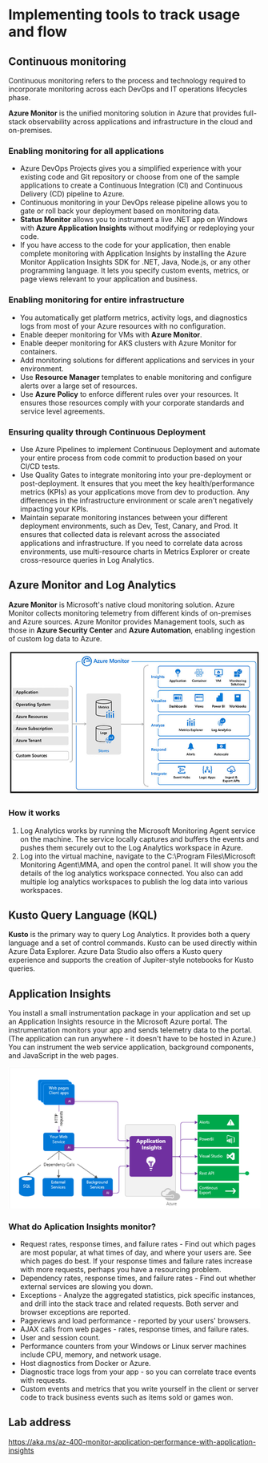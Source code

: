 # Implementing tools to track usage and flow
## Continuous monitoring
Continuous monitoring refers to the process and technology required to incorporate monitoring across each DevOps and IT operations lifecycles phase.

**Azure Monitor** is the unified monitoring solution in Azure that provides full-stack observability across applications and infrastructure in the cloud and on-premises.

### Enabling monitoring for all applications

- Azure DevOps Projects gives you a simplified experience with your existing code and Git repository or choose from one of the sample applications to create a Continuous Integration (CI) and Continuous Delivery (CD) pipeline to Azure.
- Continuous monitoring in your DevOps release pipeline allows you to gate or roll back your deployment based on monitoring data.
- **Status Monitor** allows you to instrument a live .NET app on Windows with **Azure Application Insights** without modifying or redeploying your code.
- If you have access to the code for your application, then enable complete monitoring with Application Insights by installing the Azure Monitor Application Insights SDK for .NET, Java, Node.js, or any other programming language. It lets you specify custom events, metrics, or page views relevant to your application and business.

### Enabling monitoring for entire infrastructure

- You automatically get platform metrics, activity logs, and diagnostics logs from most of your Azure resources with no configuration.
- Enable deeper monitoring for VMs with **Azure Monitor**.
- Enable deeper monitoring for AKS clusters with Azure Monitor for containers.
- Add monitoring solutions for different applications and services in your environment.
- Use **Resource Manager** templates to enable monitoring and configure alerts over a large set of resources.
- Use **Azure Policy** to enforce different rules over your resources. It ensures those resources comply with your corporate standards and service level agreements.

### Ensuring quality through Continuous Deployment

- Use Azure Pipelines to implement Continuous Deployment and automate your entire process from code commit to production based on your CI/CD tests.
- Use Quality Gates to integrate monitoring into your pre-deployment or post-deployment. It ensures that you meet the key health/performance metrics (KPIs) as your applications move from dev to production. Any differences in the infrastructure environment or scale aren't negatively impacting your KPIs.
- Maintain separate monitoring instances between your different deployment environments, such as Dev, Test, Canary, and Prod. It ensures that collected data is relevant across the associated applications and infrastructure. If you need to correlate data across environments, use multi-resource charts in Metrics Explorer or create cross-resource queries in Log Analytics.

## Azure Monitor and Log Analytics
**Azure Monitor** is Microsoft's native cloud monitoring solution. Azure Monitor collects monitoring telemetry from different kinds of on-premises and Azure sources. Azure Monitor provides Management tools, such as those in **Azure Security Center** and **Azure Automation**, enabling ingestion of custom log data to Azure.

![Alt text](img/azure-monitor-68847a2c.png)

### How it works

1. Log Analytics works by running the Microsoft Monitoring Agent service on the machine. The service locally captures and buffers the events and pushes them securely out to the Log Analytics workspace in Azure.
2. Log into the virtual machine, navigate to the C:\Program Files\Microsoft Monitoring Agent\MMA, and open the control panel. It will show you the details of the log analytics workspace connected. You also can add multiple log analytics workspaces to publish the log data into various workspaces.

## Kusto Query Language (KQL)
**Kusto** is the primary way to query Log Analytics. It provides both a query language and a set of control commands.
Kusto can be used directly within Azure Data Explorer.
Azure Data Studio also offers a Kusto query experience and supports the creation of Jupiter-style notebooks for Kusto queries.

## Application Insights
You install a small instrumentation package in your application and set up an Application Insights resource in the Microsoft Azure portal.
The instrumentation monitors your app and sends telemetry data to the portal. (The application can run anywhere - it doesn't have to be hosted in Azure.)
You can instrument the web service application, background components, and JavaScript in the web pages.

![Alt text](img/application-insights-a2f02f4e.png)

### What do Aplication Insights monitor?

- Request rates, response times, and failure rates - Find out which pages are most popular, at what times of day, and where your users are. See which pages do best. If your response times and failure rates increase with more requests, perhaps you have a resourcing problem.
- Dependency rates, response times, and failure rates - Find out whether external services are slowing you down.
- Exceptions - Analyze the aggregated statistics, pick specific instances, and drill into the stack trace and related requests. Both server and browser exceptions are reported.
- Pageviews and load performance - reported by your users' browsers.
- AJAX calls from web pages - rates, response times, and failure rates.
- User and session count.
- Performance counters from your Windows or Linux server machines include CPU, memory, and network usage.
- Host diagnostics from Docker or Azure.
- Diagnostic trace logs from your app - so you can correlate trace events with requests.
- Custom events and metrics that you write yourself in the client or server code to track business events such as items sold or games won.

## Lab address
https://aka.ms/az-400-monitor-application-performance-with-application-insights